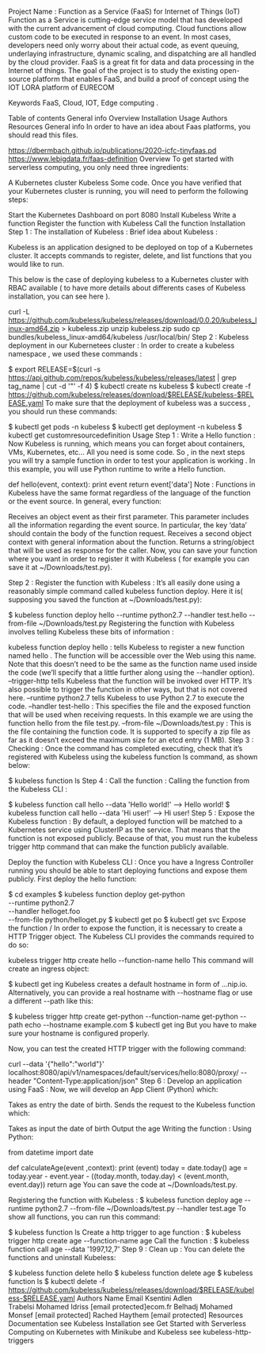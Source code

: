 Project Name :
Function as a Service (FaaS) for Internet of Things (IoT)
Function as a Service is cutting-edge service model that has developed with the current advancement of cloud computing. Cloud functions allow custom code to be executed in response to an event. In most cases, developers need only worry about their actual code, as event queuing, underlaying infrastructure, dynamic scaling, and dispatching are all handled by the cloud provider. FaaS is a great fit for data and data processing in the Internet of things. The goal of the project is to study the existing open-source platform that enables FaaS, and build a proof of concept using the IOT LORA platform of EURECOM

Keywords
FaaS, Cloud, IOT, Edge computing .

Table of contents
General info
Overview
Installation
Usage
Authors
Resources
General info
In order to have an idea about Faas platforms, you should read this files.

https://dbermbach.github.io/publications/2020-icfc-tinyfaas.pd
https://www.lebigdata.fr/faas-definition
Overview
To get started with serverless computing, you only need three ingredients:

A Kubernetes cluster
Kubeless
Some code.
Once you have verified that your Kubernetes cluster is running, you will need to perform the following steps:

Start the Kubernetes Dashboard on port 8080
Install Kubeless
Write a function
Register the function with Kubeless
Call the function
Installation
Step 1 : The installation of Kubeless :
Brief idea about Kubeless :

Kubeless is an application designed to be
deployed on top of a Kubernetes cluster.
It accepts commands to register, delete,
and list functions that you would
like to run.

This below is the case of deploying kubeless to a Kubernetes cluster with RBAC available ( to have more details about differents cases of Kubeless installation, you can see here ).

curl -L https://github.com/kubeless/kubeless/releases/download/0.0.20/kubeless_linux-amd64.zip > kubeless.zip
unzip kubeless.zip
sudo cp bundles/kubeless_linux-amd64/kubeless /usr/local/bin/
Step 2 : Kubeless deployment in our Kubernetees cluster :
In order to create a kubeless namespace , we used these commands :

$ export RELEASE=$(curl -s https://api.github.com/repos/kubeless/kubeless/releases/latest | grep tag_name | cut -d '"' -f 4)
$ kubectl create ns kubeless
$ kubectl create -f https://github.com/kubeless/releases/download/$RELEASE/kubeless-$RELEASE.yaml
To make sure that the deployment of kubeless was a success , you should run these commands:

$ kubectl get pods -n kubeless
$ kubectl get deployment -n kubeless
$ kubectl get customresourcedefinition
Usage
Step 1 : Write a Hello function :
Now Kubeless is running, which means you can forget about containers, VMs, Kubernetes, etc… All you need is some code.
So , in the next steps you will try a sample function in order to test your application is working .
In this example, you will use Python runtime to write a Hello function.

def hello(event, context):
  print event
  return event['data']
Note : Functions in Kubeless have the same format regardless of the language of the function or the event source.
In general, every function:

Receives an object event as their first parameter. This parameter includes all the information regarding the event source. In particular, the key ‘data’ should contain the body of the function request.
Receives a second object context with general information about the function.
Returns a string/object that will be used as response for the caller.
Now, you can save your function where you want in order to register it with Kubeless ( for example you can save it at ~/Downloads/test.py).

Step 2 : Register the function with Kubeless :
It’s all easily done using a reasonably simple command called kubeless function deploy. Here it is( supposing you saved the function at ~/Downloads/test.py):

$ kubeless function deploy hello --runtime python2.7 --handler test.hello --from-file ~/Downloads/test.py
Registering the function with Kubeless involves telling Kubeless these bits of information :

kubeless function deploy hello : tells Kubeless to register a new function named hello . The function will be accessible over the Web using this name. Note that this doesn’t need to be the same as the function name used inside the code (we’ll specify that a little further along using the --handler option).
–trigger-http tells Kubeless that the function will be invoked over HTTP. It’s also possible to trigger the function in other ways, but that is not covered here.
–runtime python2.7 tells Kubeless to use Python 2.7 to execute the code.
–handler test-hello : This specifies the file and the exposed function that will be used when receiving requests. In this example we are using the function hello from the file test.py.
–from-file ~/Downloads/test.py : This is the file containing the function code. It is supported to specify a zip file as far as it doesn’t exceed the maximum size for an etcd entry (1 MB).
Step 3 : Checking :
Once the command has completed executing, check that it’s registered with Kubeless using the kubeless function ls command, as shown below:

$ kubeless function ls
Step 4 : Call the function :
Calling the function from the Kubeless CLI :

$ kubeless function call hello --data 'Hello world!'
--> Hello world!
$ kubeless function call hello --data 'Hi user!'
--> Hi user!
Step 5 : Expose the Kubeless function :
By default, a deployed function will be matched to a Kubernetes service using ClusterIP as the service. That means that the function is not exposed publicly. Because of that, you must run the kubeless trigger http command that can make the function publicly available.

Deploy the function with Kubeless CLI :
Once you have a Ingress Controller running you should be able to start deploying functions and expose them publicly. First deploy the hello function:

$ cd examples
$ kubeless function deploy get-python \
                    --runtime python2.7 \
                    --handler helloget.foo \
                    --from-file python/helloget.py
$ kubectl get po
$ kubectl get svc
Expose the function /
In order to expose the function, it is necessary to create a HTTP Trigger object. The Kubeless CLI provides the commands required to do so:

kubeless trigger http create hello --function-name hello
This command will create an ingress object:

$ kubectl get ing
Kubeless creates a default hostname in form of …nip.io. Alternatively, you can provide a real hostname with --hostname flag or use a different --path like this:

$ kubeless trigger http create get-python --function-name get-python --path echo --hostname example.com
$ kubectl get ing
But you have to make sure your hostname is configured properly.

Now, you can test the created HTTP trigger with the following command:

curl --data '{"hello":"world"}' localhost:8080/api/v1/namespaces/default/services/hello:8080/proxy/ --header "Content-Type:application/json"
Step 6 : Develop an application using FaaS :
Now, we will develop an App Client (Python) which:

 Takes as entry the date of birth.
Sends the request to the Kubeless function which:

 Takes as input the date of birth
 Output the age
Writing the function :
Using Python:

from datetime import date 

def calculateAge(event ,context):
    print (event)
    today = date.today() 
    age = today.year - event.year - ((today.month, today.day) <  (event.month, event.day)) 
    return age
You can save the code at ~/Downloads/test.py.

Registering the function with Kubeless :
$ kubeless function deploy age --runtime python2.7 --from-file ~/Downloads/test.py --handler test.age 
To show all functions, you can run this command:

$ kubeless function ls 
Create a http trigger to age function :
$ kubeless trigger http create age --function-name age
Call the function :
$ kubeless function call age --data '1997,12,7'
Step 9 : Clean up :
You can delete the functions and uninstall Kubeless:

$ kubeless function delete hello
$ kubeless function delete age
$ kubeless function ls
$ kubectl delete -f https://github.com/kubeless/kubeless/releases/download/$RELEASE/kubeless-$RELEASE.yaml
Authors
Name	Email
Ksentini Adlen	
Trabelsi Mohamed Idriss	[email protected]ecom.fr
Belhadj Mohamed Monsef	[email protected]
Rached Haythem	[email protected]
Resources
Documentation
see Kubeless Installation
see Get Started with Serverless Computing on Kubernetes with Minikube and Kubeless
see kubeless-http-triggers
